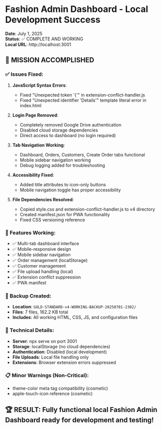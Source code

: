 # Fashion Admin Dashboard - Local Development Success

**Date**: July 1, 2025  
**Status**: ✅ COMPLETE AND WORKING  
**Local URL**: http://localhost:3001

## 🎯 MISSION ACCOMPLISHED

### ✅ Issues Fixed:
1. **JavaScript Syntax Errors**: 
   - Fixed "Unexpected token '{'" in extension-conflict-handler.js
   - Fixed "Unexpected identifier 'Details'" template literal error in index.html

2. **Login Page Removed**: 
   - Completely removed Google Drive authentication
   - Disabled cloud storage dependencies
   - Direct access to dashboard (no login required)

3. **Tab Navigation Working**: 
   - Dashboard, Orders, Customers, Create Order tabs functional
   - Mobile sidebar navigation working
   - Debug logging added for troubleshooting

4. **Accessibility Fixed**: 
   - Added title attributes to icon-only buttons
   - Mobile navigation toggle has proper accessibility

5. **File Dependencies Resolved**: 
   - Copied style.css and extension-conflict-handler.js to v4 directory
   - Created manifest.json for PWA functionality
   - Fixed CSS versioning reference

### 🚀 Features Working:
- ✅ Multi-tab dashboard interface
- ✅ Mobile-responsive design
- ✅ Mobile sidebar navigation
- ✅ Order management (localStorage)
- ✅ Customer management
- ✅ File upload handling (local)
- ✅ Extension conflict suppression
- ✅ PWA manifest

### 📁 Backup Created:
- **Location**: `GOLD-STANDARD-v4-WORKING-BACKUP-20250701-2302/`
- **Files**: 7 files, 162.2 KB total
- **Includes**: All working HTML, CSS, JS, and configuration files

### 🔧 Technical Details:
- **Server**: npx serve on port 3001
- **Storage**: localStorage (no cloud dependencies)
- **Authentication**: Disabled (local development)
- **File Uploads**: Local file handling only
- **Extensions**: Browser extension errors suppressed

### 📋 Minor Warnings (Non-Critical):
- theme-color meta tag compatibility (cosmetic)
- apple-touch-icon reference (cosmetic)

## 🏆 RESULT: Fully functional local Fashion Admin Dashboard ready for development and testing!
